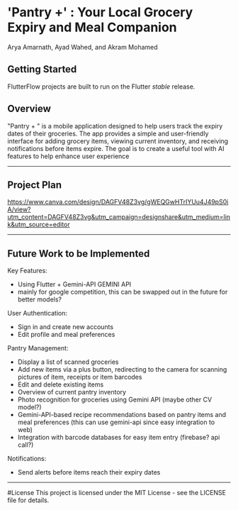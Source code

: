# 'Pantry +' : Your Local Grocery Expiry and Meal Companion

Arya Amarnath, Ayad Wahed, and Akram Mohamed

## Getting Started

FlutterFlow projects are built to run on the Flutter _stable_ release.

Overview
-------------------

"Pantry + " is a mobile application designed to help users track the expiry dates of their groceries. The app provides a simple and user-friendly interface for adding grocery items, viewing current inventory, and receiving notifications before items expire. The goal is to create a useful tool with AI features to help enhance user experience

-------------------


Project Plan
-------------------
https://www.canva.com/design/DAGFV48Z3vg/gWEQGwHTrIYUu4J49pS0iA/view?utm_content=DAGFV48Z3vg&utm_campaign=designshare&utm_medium=link&utm_source=editor

-------------------


Future Work to be Implemented
-------------------
Key Features:
- Using Flutter + Gemini-API GEMINI API
- mainly for google competition, this can be swapped out in the future for better models?

User Authentication:
- Sign in and create new accounts
- Edit profile and meal preferences

Pantry Management:
- Display a list of scanned groceries
- Add new items via a plus button, redirecting to the camera for scanning pictures of item, receipts or item barcodes
- Edit and delete existing items
- Overview of current pantry inventory
- Photo recognition for groceries using Gemini API (maybe other CV model?)
- Gemini-API-based recipe recommendations based on pantry items and meal preferences (this can use gemini-api since easy integration to web)
- Integration with barcode databases for easy item entry (firebase? api call?)

Notifications:
- Send alerts before items reach their expiry dates

-------------------

#License
This project is licensed under the MIT License - see the LICENSE file for details.
